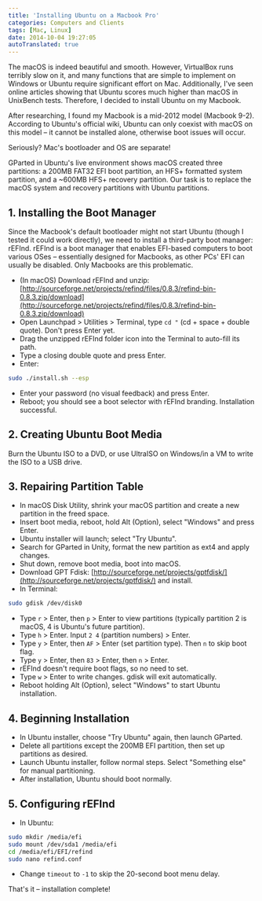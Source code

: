 ```yaml
---
title: 'Installing Ubuntu on a Macbook Pro'
categories: Computers and Clients
tags: [Mac, Linux]
date: 2014-10-04 19:27:05
autoTranslated: true
---
```



The macOS is indeed beautiful and smooth. However, VirtualBox runs terribly slow on it, and many functions that are simple to implement on Windows or Ubuntu require significant effort on Mac. Additionally, I've seen online articles showing that Ubuntu scores much higher than macOS in UnixBench tests. Therefore, I decided to install Ubuntu on my Macbook.

After researching, I found my Macbook is a mid-2012 model (Macbook 9-2). According to Ubuntu's official wiki, Ubuntu can only coexist with macOS on this model – it cannot be installed alone, otherwise boot issues will occur.

Seriously? Mac's bootloader and OS are separate!

GParted in Ubuntu's live environment shows macOS created three partitions: a 200MB FAT32 EFI boot partition, an HFS+ formatted system partition, and a ~600MB HFS+ recovery partition. Our task is to replace the macOS system and recovery partitions with Ubuntu partitions.

## 1. Installing the Boot Manager

Since the Macbook's default bootloader might not start Ubuntu (though I tested it could work directly), we need to install a third-party boot manager: rEFInd. rEFInd is a boot manager that enables EFI-based computers to boot various OSes – essentially designed for Macbooks, as other PCs' EFI can usually be disabled. Only Macbooks are this problematic.

- (In macOS) Download rEFInd and unzip: [http://sourceforge.net/projects/refind/files/0.8.3/refind-bin-0.8.3.zip/download](http://sourceforge.net/projects/refind/files/0.8.3/refind-bin-0.8.3.zip/download)
- Open Launchpad > Utilities > Terminal, type `cd "` (cd + space + double quote). Don't press Enter yet.
- Drag the unzipped rEFInd folder icon into the Terminal to auto-fill its path.
- Type a closing double quote and press Enter.
- Enter:
```bash
sudo ./install.sh --esp
```
- Enter your password (no visual feedback) and press Enter.
- Reboot; you should see a boot selector with rEFInd branding. Installation successful.

## 2. Creating Ubuntu Boot Media

Burn the Ubuntu ISO to a DVD, or use UltraISO on Windows/in a VM to write the ISO to a USB drive.

## 3. Repairing Partition Table

- In macOS Disk Utility, shrink your macOS partition and create a new partition in the freed space.
- Insert boot media, reboot, hold Alt (Option), select "Windows" and press Enter.
- Ubuntu installer will launch; select "Try Ubuntu".
- Search for GParted in Unity, format the new partition as ext4 and apply changes.
- Shut down, remove boot media, boot into macOS.
- Download GPT Fdisk: [http://sourceforge.net/projects/gptfdisk/](http://sourceforge.net/projects/gptfdisk/) and install.
- In Terminal:
```bash
sudo gdisk /dev/disk0
```
- Type `r` > Enter, then `p` > Enter to view partitions (typically partition 2 is macOS, 4 is Ubuntu's future partition).
- Type `h` > Enter. Input `2 4` (partition numbers) > Enter.
- Type `y` > Enter, then `AF` > Enter (set partition type). Then `n` to skip boot flag.
- Type `y` > Enter, then `83` > Enter, then `n` > Enter.
- rEFInd doesn't require boot flags, so no need to set.
- Type `w` > Enter to write changes. gdisk will exit automatically.
- Reboot holding Alt (Option), select "Windows" to start Ubuntu installation.

## 4. Beginning Installation

- In Ubuntu installer, choose "Try Ubuntu" again, then launch GParted.
- Delete all partitions except the 200MB EFI partition, then set up partitions as desired.
- Launch Ubuntu installer, follow normal steps. Select "Something else" for manual partitioning.
- After installation, Ubuntu should boot normally.

## 5. Configuring rEFInd

- In Ubuntu:
```bash
sudo mkdir /media/efi
sudo mount /dev/sda1 /media/efi
cd /media/efi/EFI/refind
sudo nano refind.conf
```
- Change `timeout` to `-1` to skip the 20-second boot menu delay.

That's it – installation complete!
```
